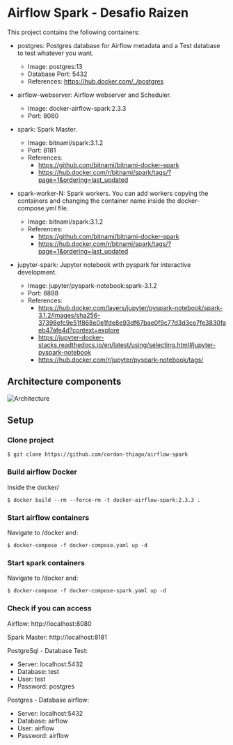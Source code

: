 
# Airflow Spark - Desafio Raizen

This project contains the following containers:

* postgres: Postgres database for Airflow metadata and a Test database to test whatever you want.

  * Image: postgres:13
  * Database Port: 5432
  * References: https://hub.docker.com/_/postgres
* airflow-webserver: Airflow webserver and Scheduler.

  * Image: docker-airflow-spark:2.3.3
  * Port: 8080
* spark: Spark Master.

  * Image: bitnami/spark:3.1.2
  * Port: 8181
  * References:
    * https://github.com/bitnami/bitnami-docker-spark
    * https://hub.docker.com/r/bitnami/spark/tags/?page=1&ordering=last_updated
* spark-worker-N: Spark workers. You can add workers copying the containers and changing the container name inside the docker-compose.yml file.

  * Image: bitnami/spark:3.1.2
  * References:
    * https://github.com/bitnami/bitnami-docker-spark
    * https://hub.docker.com/r/bitnami/spark/tags/?page=1&ordering=last_updated
* jupyter-spark: Jupyter notebook with pyspark for interactive development.

  * Image: jupyter/pyspark-notebook:spark-3.1.2
  * Port: 8888
  * References:
    * https://hub.docker.com/layers/jupyter/pyspark-notebook/spark-3.1.2/images/sha256-37398efc9e51f868e0e1fde8e93df67bae0f9c77d3d3ce7fe3830faeb47afe4d?context=explore
    * https://jupyter-docker-stacks.readthedocs.io/en/latest/using/selecting.html#jupyter-pyspark-notebook
    * https://hub.docker.com/r/jupyter/pyspark-notebook/tags/

## Architecture components

![](./doc/architecture.png "Architecture")

## Setup

### Clone project

    $ git clone https://github.com/cordon-thiago/airflow-spark

### Build airflow Docker

Inside the docker/

    $ docker build --rm --force-rm -t docker-airflow-spark:2.3.3 .

### Start airflow containers

Navigate to /docker and:

    $ docker-compose -f docker-compose.yaml up -d

### Start spark containers

Navigate to /docker and:

    $ docker-compose -f docker-compose-spark.yaml up -d

### Check if you can access

Airflow: http://localhost:8080

Spark Master: http://localhost:8181

PostgreSql - Database Test:

* Server: localhost:5432
* Database: test
* User: test
* Password: postgres

Postgres - Database airflow:

* Server: localhost:5432
* Database: airflow
* User: airflow
* Password: airflow
